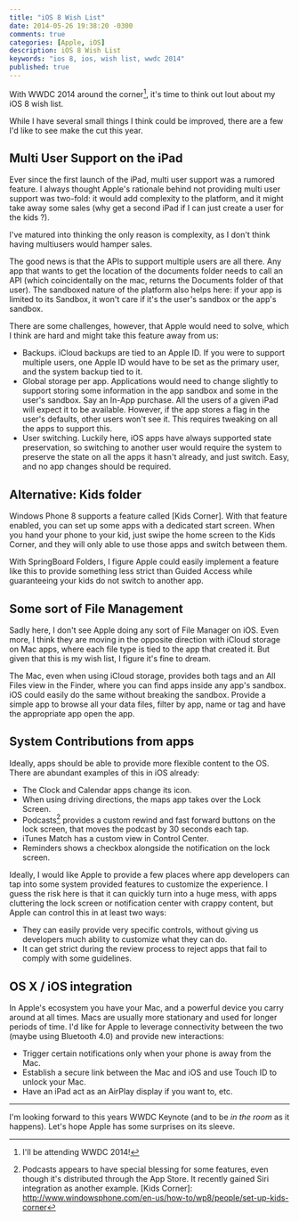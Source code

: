 ```yaml
---
title: "iOS 8 Wish List"
date: 2014-05-26 19:38:20 -0300
comments: true
categories: [Apple, iOS]
description: iOS 8 Wish List
keywords: "ios 8, ios, wish list, wwdc 2014"
published: true
---
```

With WWDC 2014 around the corner[^WWDCAttending], it's time to think out lout about my iOS 8 wish list.

While I have several small things I think could be improved, there are a few I'd like to see make the cut this year.

## Multi User Support on the iPad
Ever since the first launch of the iPad, multi user support was a rumored feature. I always thought Apple's rationale behind not providing multi user support was two-fold: it would add complexity to the platform, and it might take away some sales (why get a second iPad if I can just create a user for the kids  ?).

I've matured into thinking the only reason is complexity, as I don't think having multiusers would hamper sales.

The good news is that the APIs to support multiple users are all there. Any app that wants to get the location of the documents folder needs to call an API (which coincidentally on the mac, returns the Documents folder of that user). The sandboxed nature of the platform also helps here: if your app is limited to its Sandbox, it won't care if it's the user's sandbox or the app's sandbox.

There are some challenges, however, that Apple would need to solve, which I think are hard and might take this feature away from us:

- Backups. iCloud backups are tied to an Apple ID. If you were to support multiple users, one Apple ID would have to be set as the primary user, and the system backup tied to it.
- Global storage per app. Applications would need to change slightly to support storing some information in the app sandbox and some in the user's sandbox. Say an In-App purchase. All the users of a given iPad will expect it to be available. However, if the app stores a flag in the user's defaults, other users won't see it. This requires tweaking on all the apps to support this.
- User switching. Luckily here, iOS apps have always supported state preservation, so switching to another user would require the system to preserve the state on all the apps it hasn't already, and just switch. Easy, and no app changes should be required.

## Alternative: Kids folder
Windows Phone 8 supports a feature called [Kids Corner]. With that feature enabled, you can set up some apps with a dedicated start screen. When you hand your phone to your kid, just swipe the home screen to the Kids Corner, and they will only able to use those apps and switch between them.

With SpringBoard Folders, I figure Apple could easily implement a feature like this to provide something less strict than Guided Access while guaranteeing your kids do not switch to another app.

## Some sort of File Management
Sadly here, I don't see Apple doing any sort of File Manager on iOS. Even more, I think they are moving in the opposite direction with iCloud storage on Mac apps, where each file type is tied to the app that created it. But given that this is my wish list, I figure it's fine to dream.

The Mac, even when using iCloud storage, provides both tags and an All Files view in the Finder, where you can find apps inside any app's sandbox. iOS could easily do the same without breaking the sandbox. Provide a simple app to browse all your data files, filter by app, name or tag and have the appropriate app open the app.

## System Contributions from apps
Ideally, apps should be able to provide more flexible content to the OS. There are abundant examples of this in iOS already:

- The Clock and Calendar apps change its icon.
- When using driving directions, the maps app takes over the Lock Screen.
- Podcasts[^PodcastsStore] provides a custom rewind and fast forward buttons on the lock screen, that moves the podcast by 30 seconds each tap.
- iTunes Match has a custom view in Control Center.
- Reminders shows a checkbox alongside the notification on the lock screen.

Ideally, I would like Apple to provide a few places where app developers can tap into some system provided features to customize the experience. I guess the risk here is that it can quickly turn into a huge mess, with apps cluttering the lock screen or notification center with crappy content, but Apple can control this in at least two ways:

- They can easily provide very specific controls, without giving us developers much ability to customize what they can do.
- It can get strict during the review process to reject apps that fail to comply with some guidelines.

## OS X / iOS integration
In Apple's ecosystem you have your Mac, and a powerful device you carry around at all times. Macs are usually more stationary and used for longer periods of time.
I'd like for Apple to leverage connectivity between the two (maybe using Bluetooth 4.0) and provide new interactions:

- Trigger certain notifications only when your phone is away from the Mac.
- Establish a secure link between the Mac and iOS and use Touch ID to unlock your Mac.
- Have an iPad act as an AirPlay display if you want to, etc.

----

I'm looking forward to this years WWDC Keynote (and to be _in the room_ as it happens). Let's hope Apple has some surprises on its sleeve.

[^WWDCAttending]: I'll be attending WWDC 2014!
[^PodcastsStore]: Podcasts appears to have special blessing for some features, even though it's distributed through the App Store. It recently gained Siri integration as another example.
[Kids Corner]: http://www.windowsphone.com/en-us/how-to/wp8/people/set-up-kids-corner